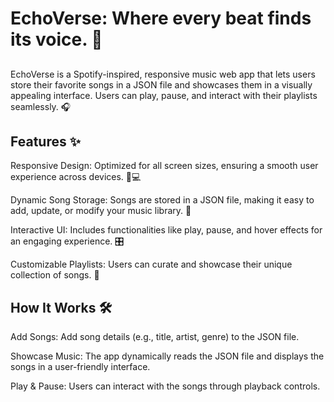 <h1>EchoVerse: Where every beat finds its voice. 🌌<h2></h1>

EchoVerse is a Spotify-inspired, responsive music web app that lets users store their favorite songs in a JSON file and showcases them in a visually appealing interface. Users can play, pause, and interact with their playlists seamlessly. 🎧

<h2>Features ✨</h2>

Responsive Design: Optimized for all screen sizes, ensuring a smooth user experience across devices. 📱💻

Dynamic Song Storage: Songs are stored in a JSON file, making it easy to add, update, or modify your music library. 🎵

Interactive UI: Includes functionalities like play, pause, and hover effects for an engaging experience. 🎛️

Customizable Playlists: Users can curate and showcase their unique collection of songs. 📂



<h2>How It Works 🛠️</h2>

Add Songs: Add song details (e.g., title, artist, genre) to the JSON file.

Showcase Music: The app dynamically reads the JSON file and displays the songs in a user-friendly interface.

Play & Pause: Users can interact with the songs through playback controls.
